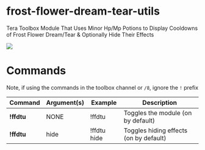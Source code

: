 # frost-flower-dream-tear-utils

Tera Toolbox Module That Uses Minor Hp/Mp Potions to Display Cooldowns of Frost Flower Dream/Tear & Optionally Hide Their Effects

![](https://cdn.discordapp.com/attachments/803409013832155177/943134214293979176/unknown.png)

# Commands
Note, if using the commands in the toolbox channel or `/8`, ignore the `!` prefix

Command | Argument(s) | Example | Description
---|---|---|---
**!ffdtu** | NONE | !ffdtu| Toggles the module (on by default)
**!ffdtu** | hide | !ffdtu hide| Toggles hiding effects (on by default)